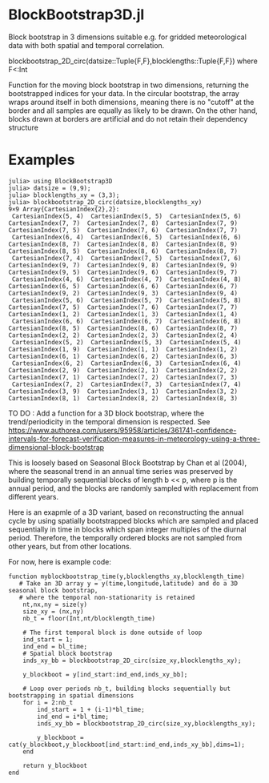 # BlockBootstrap3D.jl

Block bootstrap in 3 dimensions suitable e.g. for gridded meteorological data with both spatial and temporal correlation.

   blockbootstrap_2D_circ(datsize::Tuple{F,F},blocklengths::Tuple{F,F}) where F<:Int   

Function for the moving block bootstrap in two dimensions, returning the bootstrapped indices for your data.
In the circular bootstrap, the array wraps around itself in both dimensions, meaning there is no "cutoff" at 
the border and all samples are equally as likely to be drawn.
On the other hand, blocks drawn at borders are artificial and do not retain their dependency structure

# Examples

```
julia> using BlockBootstrap3D
julia> datsize = (9,9);
julia> blocklengths_xy = (3,3);
julia> blockbootstrap_2D_circ(datsize,blocklengths_xy)
9×9 Array{CartesianIndex{2},2}:
 CartesianIndex(5, 4)  CartesianIndex(5, 5)  CartesianIndex(5, 6)  CartesianIndex(7, 7)  CartesianIndex(7, 8)  CartesianIndex(7, 9)  CartesianIndex(7, 5)  CartesianIndex(7, 6)  CartesianIndex(7, 7)
 CartesianIndex(6, 4)  CartesianIndex(6, 5)  CartesianIndex(6, 6)  CartesianIndex(8, 7)  CartesianIndex(8, 8)  CartesianIndex(8, 9)  CartesianIndex(8, 5)  CartesianIndex(8, 6)  CartesianIndex(8, 7)
 CartesianIndex(7, 4)  CartesianIndex(7, 5)  CartesianIndex(7, 6)  CartesianIndex(9, 7)  CartesianIndex(9, 8)  CartesianIndex(9, 9)  CartesianIndex(9, 5)  CartesianIndex(9, 6)  CartesianIndex(9, 7)
 CartesianIndex(4, 6)  CartesianIndex(4, 7)  CartesianIndex(4, 8)  CartesianIndex(6, 5)  CartesianIndex(6, 6)  CartesianIndex(6, 7)  CartesianIndex(9, 2)  CartesianIndex(9, 3)  CartesianIndex(9, 4)
 CartesianIndex(5, 6)  CartesianIndex(5, 7)  CartesianIndex(5, 8)  CartesianIndex(7, 5)  CartesianIndex(7, 6)  CartesianIndex(7, 7)  CartesianIndex(1, 2)  CartesianIndex(1, 3)  CartesianIndex(1, 4)
 CartesianIndex(6, 6)  CartesianIndex(6, 7)  CartesianIndex(6, 8)  CartesianIndex(8, 5)  CartesianIndex(8, 6)  CartesianIndex(8, 7)  CartesianIndex(2, 2)  CartesianIndex(2, 3)  CartesianIndex(2, 4)
 CartesianIndex(5, 2)  CartesianIndex(5, 3)  CartesianIndex(5, 4)  CartesianIndex(1, 9)  CartesianIndex(1, 1)  CartesianIndex(1, 2)  CartesianIndex(6, 1)  CartesianIndex(6, 2)  CartesianIndex(6, 3)
 CartesianIndex(6, 2)  CartesianIndex(6, 3)  CartesianIndex(6, 4)  CartesianIndex(2, 9)  CartesianIndex(2, 1)  CartesianIndex(2, 2)  CartesianIndex(7, 1)  CartesianIndex(7, 2)  CartesianIndex(7, 3)
 CartesianIndex(7, 2)  CartesianIndex(7, 3)  CartesianIndex(7, 4)  CartesianIndex(3, 9)  CartesianIndex(3, 1)  CartesianIndex(3, 2)  CartesianIndex(8, 1)  CartesianIndex(8, 2)  CartesianIndex(8, 3)
```


TO DO : Add a function for a 3D block bootstrap, where the trend/periodicity in the temporal dimension is respected. See
https://www.authorea.com/users/95958/articles/361741-confidence-intervals-for-forecast-verification-measures-in-meteorology-using-a-three-dimensional-block-bootstrap

This is loosely based on Seasonal Block Bootstrap by Chan et al (2004), where the seasonal trend in an annual time series was preserved by building temporally sequential blocks of length b << p, where p is the annual period, and the blocks are randomly sampled with replacement from different years. 

Here is an exapmle of a 3D variant, based on reconstructing the annual cycle by using spatially bootstrapped blocks which are sampled and placed sequentially in time in blocks which span integer multiples of the diurnal period. Therefore, the temporally ordered blocks are not sampled from other years, but from other locations. 

For now, here is example code:
```
function myblockbootstrap_time(y,blocklengths_xy,blocklength_time)
   # Take an 3D array y = y(time,longitude,latitude) and do a 3D seasonal block bootstrap,
   # where the temporal non-stationarity is retained
    nt,nx,ny = size(y)
    size_xy = (nx,ny)
    nb_t = floor(Int,nt/blocklength_time)

    # The first temporal block is done outside of loop
    ind_start = 1;
    ind_end = bl_time;
    # Spatial block bootstrap
    inds_xy_bb = blockbootstrap_2D_circ(size_xy,blocklengths_xy);

    y_blockboot = y[ind_start:ind_end,inds_xy_bb];

    # Loop over periods nb_t, building blocks sequentially but bootstrapping in spatial dimensions
    for i = 2:nb_t
        ind_start = 1 + (i-1)*bl_time;
        ind_end = i*bl_time;
        inds_xy_bb = blockbootstrap_2D_circ(size_xy,blocklengths_xy);
        
        y_blockboot = cat(y_blockboot,y_blockboot[ind_start:ind_end,inds_xy_bb],dims=1);
    end

    return y_blockboot
end
```
